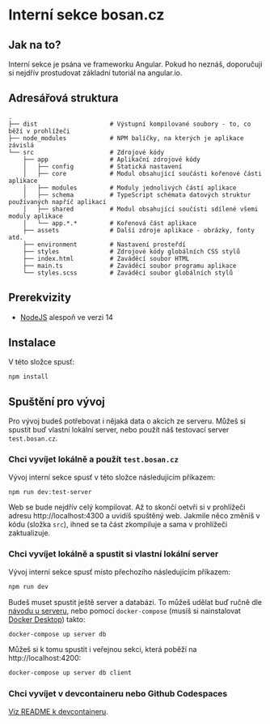 # Interní sekce bosan.cz

## Jak na to?

Interní sekce je psána ve frameworku Angular. Pokud ho neznáš, doporučuji si nejdřív prostudovat základní tutoriál na angular.io.

## Adresářová struktura

    .
    ├── dist                    # Výstupní kompilované soubory - to, co běží v prohlížeči
    ├── node_modules            # NPM balíčky, na kterých je aplikace závislá
    └── src                     # Zdrojové kódy
        ├── app                 # Aplikační zdrojové kódy
        │   ├── config          # Statická nastavení
        │   ├── core            # Modul obsahující součásti kořenové části aplikace
        │   ├── modules         # Moduly jednolivých částí aplikace
        │   ├── schema          # TypeScript schémata datových struktur používaných napříč aplikací
        │   ├── shared          # Modul obsahující součísti sdílené všemi moduly aplikace
        │   └── app.*.*         # Kořenová část aplikace
        ├── assets              # Další zdroje aplikace - obrázky, fonty atd.
        ├── environment         # Nastavení prosteřdí
        ├── styles              # Zdrojové kódy globálních CSS stylů
        ├── index.html          # Zaváděcí soubor HTML
        ├── main.ts             # Zaváděcí soubor programu aplikace
        └── styles.scss         # Zaváděcí soubor globálních stylů

## Prerekvizity

 - [NodeJS](http://nodejs.org/) alespoň ve verzi 14

## Instalace

V této složce spusť:

```
npm install
```

## Spuštění pro vývoj

Pro vývoj budeš potřebovat i nějaká data o akcích ze serveru. Můžeš si spustit buď vlastní lokální server, nebo použít náš testovací server `test.bosan.cz`.

### Chci vyvíjet lokálně a použít `test.bosan.cz`

Vývoj interní sekce spusť v této složce následujícím příkazem:

```sh
npm run dev:test-server
```

Web se bude nejdřív celý kompilovat. Až to skončí oetvři si v prohlížeči adresu http://localhost:4300 a uvidíš spuštěný web. Jakmile něco změníš v kódu (složka `src`), ihned se ta část zkompiluje a sama v prohlížeči zaktualizuje.

### Chci vyvíjet lokálně a spustit si vlastní lokální server

Vývoj interní sekce spusť místo přechozího následujícím příkazem:

```sh
npm run dev
```

Budeš muset spustit ještě server a databázi. To můžeš udělat buď ručně dle [návodu u serveru](../server), nebo pomocí `docker-compose` (musíš si nainstalovat [Docker Desktop](https://www.docker.com/get-started)) takto:

```sh
docker-compose up server db
```

Můžeš si k tomu spustit i veřejnou sekci, která poběží na http://localhost:4200:

```sh
docker-compose up server db client
```

### Chci vyvíjet v devcontaineru nebo Github Codespaces

[Viz README k devcontaineru](../.devcontainer/README.md).

